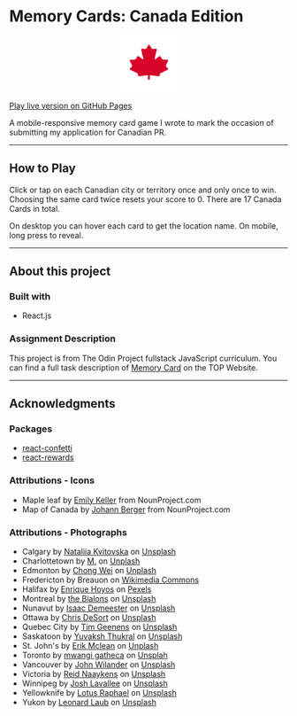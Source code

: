 # Memory Cards: Canada Edition

<div align="center">
    <img src="./src/Assets/maple-leaf.svg" width="100px">
</div>

[Play live version on GitHub Pages](https://kathyavini.github.io/canada-memory/)

A mobile-responsive memory card game I wrote to mark the occasion of submitting my application for Canadian PR.

------------------

## How to Play

Click or tap on each Canadian city or territory once and only once to win. Choosing the same card twice resets your score to 0. There are 17 Canada Cards in total.

On desktop you can hover each card to get the location name. On mobile, long press to reveal.

------------------

## About this project

### Built with
- React.js


### Assignment Description

This project is from The Odin Project fullstack JavaScript curriculum. You can find a full task description of [Memory Card](https://www.theodinproject.com/lessons/node-path-javascript-memory-card) on the TOP Website.

------------------

## Acknowledgments
### Packages
- [react-confetti](https://github.com/alampros/react-confetti)
- [react-rewards](https://github.com/thedevelobear/react-rewards)

### Attributions - Icons
- Maple leaf by [Emily Keller](https://thenounproject.com/emilykeller/) from NounProject.com
- Map of Canada by [Johann Berger](https://thenounproject.com/Yb/) from NounProject.com

### Attributions - Photographs
- Calgary by [Nataliia Kvitovska](https://unsplash.com/@nkvitovska) on [Unsplash](https://unsplash.com/photos/XQFQIutdIq8)
- Charlottetown by [M.](https://unsplash.com/@mkdrone_) on [Unplash](https://unsplash.com/photos/ZbXuMe2EyD4)
- Edmonton by [Chong Wei](https://unsplash.com/@cwei4fun) on [Unplash](https://unsplash.com/photos/ZFiRRhrHyws)
- Fredericton by Breauon on [Wikimedia Commons](https://commons.wikimedia.org/wiki/File:New_Brunswick_Legislature.png)
- Halifax by [Enrique Hoyos](https://www.pexels.com/@enriquehoyos/) on [Pexels](https://www.pexels.com/photo/old-landmark-with-clock-under-colorful-sky-4041584/)
- Montreal by [the Bialons](https://unsplash.com/@bialons) on [Unsplash](https://unsplash.com/photos/36B-WO8yCMs)
- Nunavut by [Isaac Demeester](https://unsplash.com/@demeester) on [Unsplash](https://unsplash.com/photos/DPWOAzndmL4)
- Ottawa by [Chris DeSort](https://unsplash.com/@desort_design) on [Unsplash](https://unsplash.com/photos/U-fJl3lTWJ4)
- Quebec City by [Tim Geenens](https://unsplash.com/@geenens_tim) on [Unsplash](https://unsplash.com/photos/p5XgTYTFEaU)
- Saskatoon by [Yuvaksh Thukral](https://unsplash.com/@yuvaksh) on [Unsplash](https://unsplash.com/photos/XVVrHpt8_VM)
- St. John's by [Erik Mclean](https://unsplash.com/@introspectivedsgn) on [Unplash](https://unsplash.com/photos/LBDkOa3X44E)
- Toronto by [mwangi gatheca](https://unsplash.com/@thirdworldhippy) on [Unsplah](https://unsplash.com/photos/qlKaN7eqay8)
- Vancouver by [John Wilander](https://unsplash.com/@jwilander) on [Unsplash](https://unsplash.com/photos/KVCFfrMbcaw)
- Victoria by [Reid Naaykens](https://unsplash.com/@reidnaa) on [Unsplash](https://unsplash.com/@reidnaa)
- Winnipeg by [Josh Lavallee](https://unsplash.com/@yoshigrams) on [Unsplash](https://unsplash.com/photos/RLtFZZa30vY)
- Yellowknife by [Lotus Raphael](https://unsplash.com/@raphaelo) on [Unsplash](https://unsplash.com/photos/VpTGCK6zsp4)
- Yukon by [Leonard Laub](https://unsplash.com/@leolaub) on [Unsplash](https://unsplash.com/photos/h9Rx3MawsUo)
